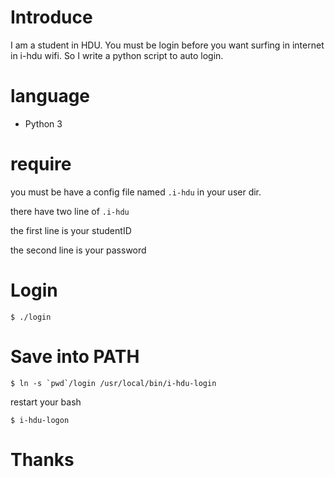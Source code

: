 # Introduce
I am a student in HDU. You must be login before you want surfing in internet in i-hdu wifi. So I write a python script to auto login.

# language
* Python 3

# require
you must be have a config file named `.i-hdu` in your user dir.

there have two line of `.i-hdu`

the first line is your studentID

the second line is your password

# Login

	$ ./login

# Save into PATH

	$ ln -s `pwd`/login /usr/local/bin/i-hdu-login

restart your bash

	$ i-hdu-logon


# Thanks